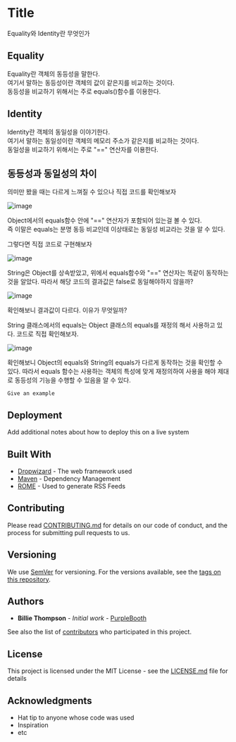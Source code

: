# Title

Equality와 Identity란 무엇인가

## Equality

Equality란 객체의 동등성을 말한다.  
여기서 말하는 동등성이란 객체의 값이 같은지를 비교하는 것이다.  
동등성을 비교하기 위해서는 주로 equals()함수를 이용한다.

## Identity

Identity란 객체의 동일성을 이야기한다.  
여기서 말하는 동일성이란 객체의 메모리 주소가 같은지를 비교하는 것이다.  
동일성을 비교하기 위해서는 주로 "==" 연산자를 이용한다.

## 동등성과 동일성의 차이

의미만 봤을 때는 다르게 느껴질 수 있으나 직접 코드를 확인해보자  

![image](https://github.com/uyeoli/equality-Identity/assets/123793696/b0de72c5-05f0-4bfa-9c11-71f0b466eb99)  

Object에서의 equals함수 안에 "==" 연산자가 포함되어 있는걸 볼 수 있다.  
즉 이말은 equals는 분명 동등 비교인데 이상태로는 동일성 비교라는 것을 알 수 있다.

그렇다면 직접 코드로 구현해보자  

![image](https://github.com/uyeoli/equality-Identity/assets/123793696/2e2f9b55-e96c-423c-8bca-d9a55619127d)  

String은 Object를 상속받았고, 위에서 equals함수와 "==" 연산자는 똑같이 동작하는 것을 알았다. 따라서 해당 코드의 결과값은 false로 동일해야하지 않을까?  

![image](https://github.com/uyeoli/equality-Identity/assets/123793696/497d9aa7-2aa8-451c-b097-968acdd9a7ba)  

확인해보니 결과값이 다르다. 이유가 무엇일까?  

String 클래스에서의 equals는 Object 클래스의 equals를 재정의 해서 사용하고 있다. 코드로 직접 확인해보자.

![image](https://github.com/uyeoli/equality-Identity/assets/123793696/4fe926da-a6aa-44ea-b6f8-12d000a37cc0)

확인해보니 Object의 equals와 String의 equals가 다르게 동작하는 것을 확인할 수 있다.
따라서 equals 함수는 사용하는 객체의 특성에 맞게 재정의하여 사용을 해야 제대로 동등성의 기능을 수행할 수 있음을 알 수 있다.



















```
Give an example
```

## Deployment

Add additional notes about how to deploy this on a live system

## Built With

* [Dropwizard](http://www.dropwizard.io/1.0.2/docs/) - The web framework used
* [Maven](https://maven.apache.org/) - Dependency Management
* [ROME](https://rometools.github.io/rome/) - Used to generate RSS Feeds

## Contributing

Please read [CONTRIBUTING.md](https://gist.github.com/PurpleBooth/b24679402957c63ec426) for details on our code of conduct, and the process for submitting pull requests to us.

## Versioning

We use [SemVer](http://semver.org/) for versioning. For the versions available, see the [tags on this repository](https://github.com/your/project/tags). 

## Authors

* **Billie Thompson** - *Initial work* - [PurpleBooth](https://github.com/PurpleBooth)

See also the list of [contributors](https://github.com/your/project/contributors) who participated in this project.

## License

This project is licensed under the MIT License - see the [LICENSE.md](LICENSE.md) file for details

## Acknowledgments

* Hat tip to anyone whose code was used
* Inspiration
* etc
